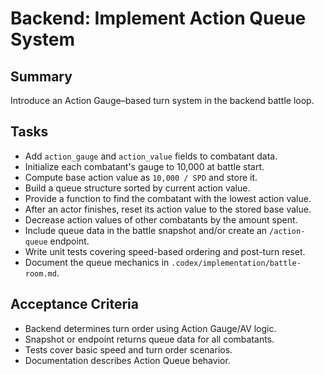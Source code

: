 # Backend: Implement Action Queue System

## Summary
Introduce an Action Gauge–based turn system in the backend battle loop.

## Tasks
- Add `action_gauge` and `action_value` fields to combatant data.
- Initialize each combatant's gauge to 10,000 at battle start.
- Compute base action value as `10,000 / SPD` and store it.
- Build a queue structure sorted by current action value.
- Provide a function to find the combatant with the lowest action value.
- After an actor finishes, reset its action value to the stored base value.
- Decrease action values of other combatants by the amount spent.
- Include queue data in the battle snapshot and/or create an `/action-queue` endpoint.
- Write unit tests covering speed-based ordering and post-turn reset.
- Document the queue mechanics in `.codex/implementation/battle-room.md`.

## Acceptance Criteria
- Backend determines turn order using Action Gauge/AV logic.
- Snapshot or endpoint returns queue data for all combatants.
- Tests cover basic speed and turn order scenarios.
- Documentation describes Action Queue behavior.
